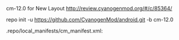 cm-12.0 for New Layout
http://review.cyanogenmod.org/#/c/85364/

repo init -u https://github.com/CyanogenMod/android.git -b cm-12.0

.repo/local_manifests/cm_manifest.xml:
<?xml version="1.0" encoding="UTF-8"?>
<manifest>
  <project name="TheMuppets/proprietary_vendor_htc"             path="vendor/htc"                remote="github" revision="cm-12.0" />
  <project name="CyanogenMod/android_kernel_htc_endeavoru"      path="kernel/htc/endeavoru"      remote="github" revision="cm-12.0" />
  <project name="teemodk/android_device_htc_endeavoru"          path="device/htc/endeavoru"      remote="github" revision="cm12nl" />
  <project name="teemodk/android_device_htc_tegra3-common"      path="device/htc/tegra3-common"  remote="github" revision="cm12nl" />
</manifest>
